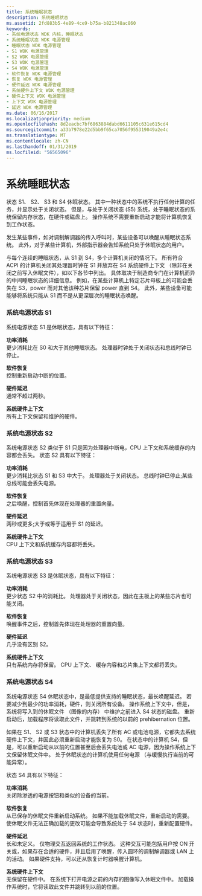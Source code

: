 ```yaml
---
title: 系统睡眠状态
description: 系统睡眠状态
ms.assetid: 2fd883b5-4e89-4ce9-b75a-b821348ac860
keywords:
- 系统电源状态 WDK 内核，睡眠状态
- 系统睡眠状态 WDK 电源管理
- 睡眠状态 WDK 电源管理
- S1 WDK 电源管理
- S2 WDK 电源管理
- S3 WDK 电源管理
- S4 WDK 电源管理
- 软件恢复 WDK 电源管理
- 恢复 WDK 电源管理
- 硬件延迟 WDK 电源管理
- 系统硬件上下文 WDK 电源管理
- 硬件上下文 WDK 电源管理
- 上下文 WDK 电源管理
- 延迟 WDK 电源管理
ms.date: 06/16/2017
ms.localizationpriority: medium
ms.openlocfilehash: 8d2eacbc7bf6863884dabd6611105c631e615cd4
ms.sourcegitcommit: a33b7978e22d5bb9f65ca7056f955319049a2e4c
ms.translationtype: MT
ms.contentlocale: zh-CN
ms.lasthandoff: 01/31/2019
ms.locfileid: "56565096"
---
```

# <a name="system-sleeping-states"></a>系统睡眠状态





状态 S1、 S2、 S3 和 S4 休眠状态。 其中一种状态中的系统不执行任何计算的任务，并显示处于关闭状态。 但是，与处于关闭状态 (S5) 系统，处于睡眠状态的系统保留内存状态，在硬件或磁盘上。 操作系统不需要重新启动才能将计算机恢复到工作状态。

发生某些事件，如对调制解调器的传入呼叫时，某些设备可以唤醒从睡眠状态系统。 此外，对于某些计算机，外部指示器会告知系统只处于休眠状态的用户。

与每个连续的睡眠状态，从 S1 到 S4，多个计算机关闭的情况下。 所有符合 ACPI 的计算机关闭其处理器时钟在 S1 并放弃在 S4 系统硬件上下文 （除非在关闭之前写入休眠文件），如以下各节中列出。 具体取决于制造商专门在计算机而异的中间睡眠状态的详细信息。 例如，在某些计算机上特定芯片母板上的可能会丢失在 S3，power 而对其他该种芯片保留 power 直到 S4。 此外，某些设备可能能够将系统只能从 S1 而不是从更深层次的睡眠状态唤醒。

### <a name="system-power-state-s1"></a>系统电源状态 S1

系统电源状态 S1 是休眠状态，具有以下特征：

<a href="" id="power-consumption"></a>**功率消耗**  
更少消耗比在 S0 和大于其他睡眠状态。 处理器时钟处于关闭状态和总线时钟已停止。

<a href="" id="software-resumption"></a>**软件恢复**  
控制重新启动中断的位置。

<a href="" id="hardware-latency"></a>**硬件延迟**  
通常不超过两秒。

<a href="" id="system-hardware-context"></a>**系统硬件上下文**  
所有上下文保留和维护的硬件。

### <a name="system-power-state-s2"></a>系统电源状态 S2

系统电源状态 S2 类似于 S1 只是因为处理器中断电，CPU 上下文和系统缓存的内容都会丢失。 状态 S2 具有以下特征：

<a href="" id="power-consumption"></a>**功率消耗**  
更少消耗比状态 S1 和 S3 中大于。 处理器处于关闭状态。 总线时钟已停止;某些总线可能会丢失电源。

<a href="" id="software-resumption"></a>**软件恢复**  
之后唤醒，控制首先体现在处理器的重置向量。

<a href="" id="hardware-latency"></a>**硬件延迟**  
两秒或更多;大于或等于适用于 S1 的延迟。

<a href="" id="system-hardware-context"></a>**系统硬件上下文**  
CPU 上下文和系统缓存内容都将丢失。

### <a name="system-power-state-s3"></a>系统电源状态 S3

系统电源状态 S3 是休眠状态，具有以下特征：

<a href="" id="power-consumption"></a>**功率消耗**  
更少状态 S2 中的消耗比。 处理器处于关闭状态，因此在主板上的某些芯片也可能关闭。

<a href="" id="software-resumption"></a>**软件恢复**  
唤醒事件之后，控制首先体现在处理器的重置向量。

<a href="" id="hardware-latency"></a>**硬件延迟**  
几乎没有区别 S2。

<a href="" id="system-hardware-context"></a>**系统硬件上下文**  
只有系统内存将保留。 CPU 上下文、 缓存内容和芯片集上下文都将丢失。

### <a name="system-power-state-s4"></a>系统电源状态 S4

系统电源状态 S4 休眠状态中，是最低提供支持的睡眠状态，最长唤醒延迟。 若要减少到最少的功率消耗，硬件，则关闭所有设备。 操作系统上下文中，但是，系统将写入到的休眠文件 （图像的内存） 中维护之前进入 S4 状态的磁盘。 重新启动后，加载程序将读取此文件，并跳转到系统的以前的 prehibernation 位置。

如果在 S1、 S2 或 S3 状态中的计算机丢失了所有 AC 或电池电源，它都失去系统硬件上下文，并因此必须重新启动才能恢复为 S0。 在状态中的计算机 S4，但是，可以重新启动从以前的位置甚至后会丢失电池或 AC 电源，因为操作系统上下文保留休眠文件中。 处于休眠状态的计算机使用任何电源 （与缓慢执行当前的可能异常）。

状态 S4 具有以下特征：

<a href="" id="power-consumption"></a>**功率消耗**  
关闭除渗透的电源按钮和类似的设备的当前。

<a href="" id="software-resumption"></a>**软件恢复**  
从已保存的休眠文件重新启动系统。 如果不能加载休眠文件，重新启动的需要。 使休眠文件无法正确加载的更改可能会导致系统处于 S4 状态时，重新配置硬件。

<a href="" id="hardware-latency"></a>**硬件延迟**  
长和未定义。 仅物理交互返回系统的工作状态。 这种交互可能包括用户按 ON 开关或，如果存在合适的硬件，并且启用了唤醒，传入圆环的调制解调器或 LAN 上的活动。 如果硬件支持，可以还从恢复计时器唤醒计算机。

<a href="" id="system-hardware-context"></a>**系统硬件上下文**  
无保留在硬件中。 在系统下打开电源之前的内存的图像写入休眠文件中。 加载操作系统时，它将读取此文件并跳转到以前的位置。

 

 




